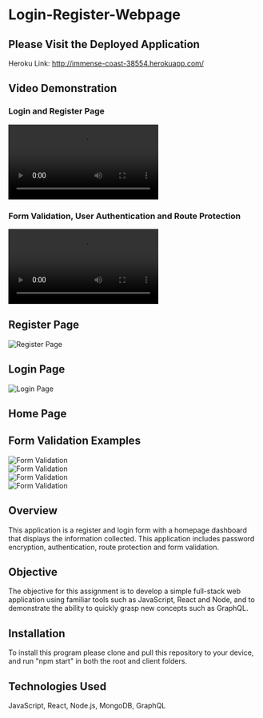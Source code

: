 # Login-Register-Webpage   
  
## Please Visit the Deployed Application  
Heroku Link: http://immense-coast-38554.herokuapp.com/  
  
## Video Demonstration
### Login and Register Page 
![Video Demo](https://user-images.githubusercontent.com/62992911/107230838-8c7b7980-69ed-11eb-995d-84ac6db06270.mp4)  
### Form Validation, User Authentication and Route Protection  
![Video Demo](https://user-images.githubusercontent.com/62992911/107230969-b634a080-69ed-11eb-87ca-d07511ae8aeb.mp4)  
## Register Page  
![Register Page](https://user-images.githubusercontent.com/62992911/107150176-853f6780-692a-11eb-963d-92734eeb6143.png)  
## Login Page  
![Login Page](https://user-images.githubusercontent.com/62992911/107150197-b0c25200-692a-11eb-8147-b25cecc168e9.png)  
## Home Page  
  
## Form Validation Examples  
![Form Validation](https://user-images.githubusercontent.com/62992911/107150244-e7986800-692a-11eb-90bc-47f1397231dc.png)  
![Form Validation](https://user-images.githubusercontent.com/62992911/107150254-eebf7600-692a-11eb-91a1-8d78532b2342.png)  
![Form Validation](https://user-images.githubusercontent.com/62992911/107150262-f717b100-692a-11eb-8ed1-776bbae05924.png)  
![Form Validation](https://user-images.githubusercontent.com/62992911/107150268-fda62880-692a-11eb-9618-5a3c941f7efc.png)  

## Overview  
This application is a register and login form  with a homepage dashboard that displays the information collected. This application includes password encryption, authentication, route protection and form validation. 

## Objective  
The objective for this assignment is to develop a simple full-stack web application using familiar tools such as JavaScript, React and Node, and to demonstrate the ability to quickly grasp new concepts such as GraphQL.  

## Installation  
To install this program please clone and pull this repository to your device, and run "npm start" in both the root and client folders. 

## Technologies Used  
JavaScript, React, Node.js, MongoDB, GraphQL

